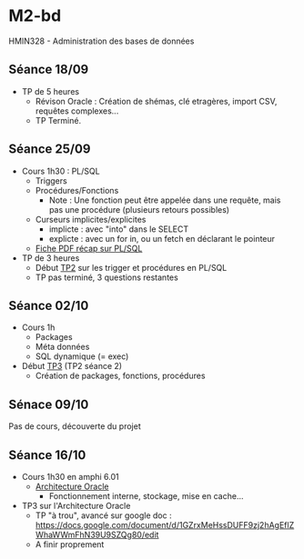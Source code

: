 # M2-bd
HMIN328 - Administration des bases de données

## Séance 18/09
- TP de 5 heures
	- Révison Oracle : Création de shémas, clé etragères, import CSV, requêtes complexes...
	- TP Terminé.

## Séance 25/09
- Cours 1h30 : PL/SQL
	- Triggers
	- Procédures/Fonctions
        - Note : Une fonction peut être appelée dans une requête, mais pas une procédure (plusieurs retours possibles)
	- Curseurs implicites/explicites
        - implicte : avec "into" dans le SELECT
        - explicte : avec un for in, ou un fetch en déclarant le pointeur
	- [Fiche PDF récap sur PL/SQL](https://github.com/Doelia/M2-bd/raw/master/TP2-plsql/HMIN328_c1.pdf)
- TP de 3 heures
	- Début [TP2](https://github.com/Doelia/M2-bd/raw/master/TP2-plsql/HMIN328_TP2.pdf) sur les trigger et procédures en PL/SQL
	- TP pas terminé, 3 questions restantes

## Séance 02/10
- Cours 1h
	- Packages
	- Méta données
	- SQL dynamique (= exec)
- Début [TP3](https://github.com/Doelia/M2-bd/raw/master/TP2-plsql/HMIN328_TP3.pdf) (TP2 séance 2)
    - Création de packages, fonctions, procédures

## Sénace 09/10
Pas de cours, découverte du projet

## Séance 16/10
- Cours 1h30 en amphi 6.01
    - [Architecture Oracle](https://github.com/Doelia/M2-bd/raw/master/TP3-ArchiOracle/HMIN328_ArchiOracle.pdf)
        - Fonctionnement interne, stockage, mise en cache...
- TP3 sur l'Architecture Oracle
    - TP "à trou", avancé sur google doc : https://docs.google.com/document/d/1GZrxMeHssDUFF9zj2hAgEflZWhaWWmFhN39U9SZQg80/edit
    - A finir proprement
